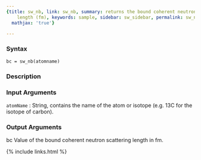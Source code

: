 ```yaml
---
{title: sw_nb, link: sw_nb, summary: returns the bound coherent neutron scattering
    length (fm), keywords: sample, sidebar: sw_sidebar, permalink: sw_nb.html, folder: swfiles,
  mathjax: 'true'}

---
```


### Syntax

`bc = sw_nb(atomname)`

### Description



### Input Arguments

`atomName`
: String, contains the name of the atom or isotope (e.g. 13C for the isotope of carbon).

### Output Arguments

bc        Value of the bound coherent neutron scattering length  in fm.

{% include links.html %}

